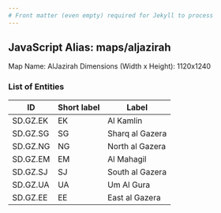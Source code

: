 ```yaml
---
# Front matter (even empty) required for Jekyll to process
---
```


## JavaScript Alias: maps/aljazirah

Map Name: AlJazirah
Dimensions (Width x Height): 1120x1240

### List of Entities

| ID      | Short label | Label                   |
| ------- | ----------- | ----------------------- |
|SD.GZ.EK|EK|Al Kamlin|
|SD.GZ.SG|SG|Sharq al Gazera|
|SD.GZ.NG|NG|North al Gazera|
|SD.GZ.EM|EM|Al Mahagil|
|SD.GZ.SJ|SJ|South al Gazera|
|SD.GZ.UA|UA|Um Al Gura|
|SD.GZ.EE|EE|East al Gazera|
